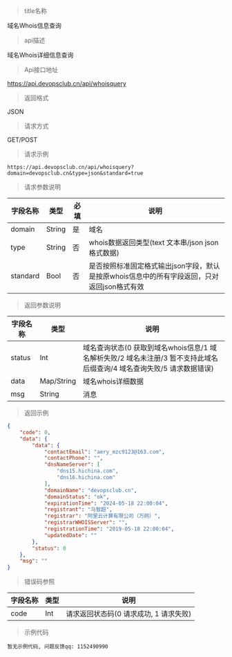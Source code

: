 > title名称

<view class="api-title">域名Whois信息查询</view>

> api描述

<view class="api-desc">域名Whois详细信息查询</view>

> Api接口地址

<view class="api-url">https://api.devopsclub.cn/api/whoisquery</view>

> 返回格式

<view class="api-reponse-format">JSON</view>

> 请求方式

<view class="api-request-method">GET/POST</view>

> 请求示例

<view class="api-request-demo">

```text
https://api.devopsclub.cn/api/whoisquery?domain=devopsclub.cn&type=json&standard=true
```

</view>

> 请求参数说明

<view class="request-param">

字段名称 | 类型 | 必填 | 说明
--- | --- | --- | ---
domain | String | 是 | 域名
type | String | 否 | whois数据返回类型(text 文本串/json json格式数据)
standard | Bool | 否 | 是否按照标准固定格式输出json字段，默认是按原whois信息中的所有字段返回，只对返回json格式有效

</view>

> 返回参数说明

<view class="reponse-param">

字段名称 | 类型 | 说明
--- | --- | ---
status | Int | 域名查询状态(0 获取到域名whois信息/1 域名解析失败/2 域名未注册/3 暂不支持此域名后缀查询/4 域名查询失败/5 请求数据错误)
data | Map/String | 域名whois详细数据
msg | String | 消息

</view>

> 返回示例

<view class="api-reponse-demo">

```json
{
    "code": 0,
    "data": {
        "data": {
            "contactEmail": "aery_mzc9123@163.com",
            "contactPhone": "",
            "dnsNameServer": [
                "dns15.hichina.com",
                "dns16.hichina.com"
            ],
            "domainName": "devopsclub.cn",
            "domainStatus": "ok",
            "expirationTime": "2024-05-18 22:00:04",
            "registrant": "马智超",
            "registrar": "阿里云计算有限公司（万网）",
            "registrarWHOISServer": "",
            "registrationTime": "2019-05-18 22:00:04",
            "updatedDate": ""
        },
        "status": 0
    },
    "msg": ""
}
```

</view>

> 错误码参照

<view class="error-param">

字段名称 | 类型 | 说明
--- | --- | ---
code | Int | 请求返回状态码(0 请求成功, 1 请求失败)

</view>

> 示例代码

<view class="code-demo">

```text
暂无示例代码, 问题反馈qq: 1152490990
```

</view>